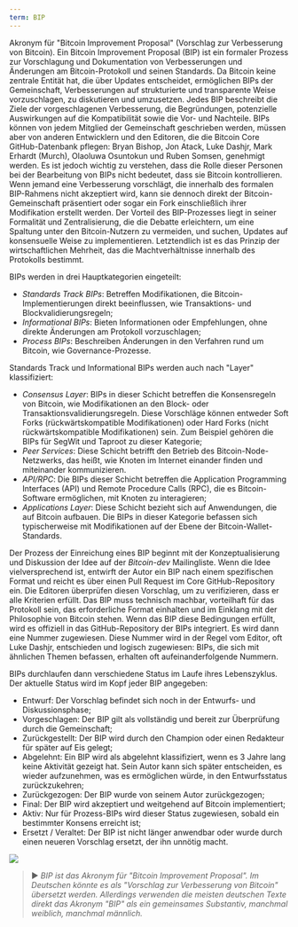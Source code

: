 ```yaml
---
term: BIP
---
```


Akronym für "Bitcoin Improvement Proposal" (Vorschlag zur Verbesserung von Bitcoin). Ein Bitcoin Improvement Proposal (BIP) ist ein formaler Prozess zur Vorschlagung und Dokumentation von Verbesserungen und Änderungen am Bitcoin-Protokoll und seinen Standards. Da Bitcoin keine zentrale Entität hat, die über Updates entscheidet, ermöglichen BIPs der Gemeinschaft, Verbesserungen auf strukturierte und transparente Weise vorzuschlagen, zu diskutieren und umzusetzen. Jedes BIP beschreibt die Ziele der vorgeschlagenen Verbesserung, die Begründungen, potenzielle Auswirkungen auf die Kompatibilität sowie die Vor- und Nachteile. BIPs können von jedem Mitglied der Gemeinschaft geschrieben werden, müssen aber von anderen Entwicklern und den Editoren, die die Bitcoin Core GitHub-Datenbank pflegen: Bryan Bishop, Jon Atack, Luke Dashjr, Mark Erhardt (Murch), Olaoluwa Osuntokun und Ruben Somsen, genehmigt werden. Es ist jedoch wichtig zu verstehen, dass die Rolle dieser Personen bei der Bearbeitung von BIPs nicht bedeutet, dass sie Bitcoin kontrollieren. Wenn jemand eine Verbesserung vorschlägt, die innerhalb des formalen BIP-Rahmens nicht akzeptiert wird, kann sie dennoch direkt der Bitcoin-Gemeinschaft präsentiert oder sogar ein Fork einschließlich ihrer Modifikation erstellt werden. Der Vorteil des BIP-Prozesses liegt in seiner Formalität und Zentralisierung, die die Debatte erleichtern, um eine Spaltung unter den Bitcoin-Nutzern zu vermeiden, und suchen, Updates auf konsensuelle Weise zu implementieren. Letztendlich ist es das Prinzip der wirtschaftlichen Mehrheit, das die Machtverhältnisse innerhalb des Protokolls bestimmt.

BIPs werden in drei Hauptkategorien eingeteilt:
* *Standards Track BIPs*: Betreffen Modifikationen, die Bitcoin-Implementierungen direkt beeinflussen, wie Transaktions- und Blockvalidierungsregeln;
* *Informational BIPs*: Bieten Informationen oder Empfehlungen, ohne direkte Änderungen am Protokoll vorzuschlagen;
* *Process BIPs*: Beschreiben Änderungen in den Verfahren rund um Bitcoin, wie Governance-Prozesse.

Standards Track und Informational BIPs werden auch nach "Layer" klassifiziert:
* *Consensus Layer*: BIPs in dieser Schicht betreffen die Konsensregeln von Bitcoin, wie Modifikationen an den Block- oder Transaktionsvalidierungsregeln. Diese Vorschläge können entweder Soft Forks (rückwärtskompatible Modifikationen) oder Hard Forks (nicht rückwärtskompatible Modifikationen) sein. Zum Beispiel gehören die BIPs für SegWit und Taproot zu dieser Kategorie;
* *Peer Services*: Diese Schicht betrifft den Betrieb des Bitcoin-Node-Netzwerks, das heißt, wie Knoten im Internet einander finden und miteinander kommunizieren.
* *API/RPC*: Die BIPs dieser Schicht betreffen die Application Programming Interfaces (API) und Remote Procedure Calls (RPC), die es Bitcoin-Software ermöglichen, mit Knoten zu interagieren;
* *Applications Layer*: Diese Schicht bezieht sich auf Anwendungen, die auf Bitcoin aufbauen. Die BIPs in dieser Kategorie befassen sich typischerweise mit Modifikationen auf der Ebene der Bitcoin-Wallet-Standards.

Der Prozess der Einreichung eines BIP beginnt mit der Konzeptualisierung und Diskussion der Idee auf der *Bitcoin-dev* Mailingliste. Wenn die Idee vielversprechend ist, entwirft der Autor ein BIP nach einem spezifischen Format und reicht es über einen Pull Request im Core GitHub-Repository ein. Die Editoren überprüfen diesen Vorschlag, um zu verifizieren, dass er alle Kriterien erfüllt. Das BIP muss technisch machbar, vorteilhaft für das Protokoll sein, das erforderliche Format einhalten und im Einklang mit der Philosophie von Bitcoin stehen. Wenn das BIP diese Bedingungen erfüllt, wird es offiziell in das GitHub-Repository der BIPs integriert. Es wird dann eine Nummer zugewiesen. Diese Nummer wird in der Regel vom Editor, oft Luke Dashjr, entschieden und logisch zugewiesen: BIPs, die sich mit ähnlichen Themen befassen, erhalten oft aufeinanderfolgende Nummern.

BIPs durchlaufen dann verschiedene Status im Laufe ihres Lebenszyklus. Der aktuelle Status wird im Kopf jeder BIP angegeben:
* Entwurf: Der Vorschlag befindet sich noch in der Entwurfs- und Diskussionsphase;
* Vorgeschlagen: Der BIP gilt als vollständig und bereit zur Überprüfung durch die Gemeinschaft;
* Zurückgestellt: Der BIP wird durch den Champion oder einen Redakteur für später auf Eis gelegt;
* Abgelehnt: Ein BIP wird als abgelehnt klassifiziert, wenn es 3 Jahre lang keine Aktivität gezeigt hat. Sein Autor kann sich später entscheiden, es wieder aufzunehmen, was es ermöglichen würde, in den Entwurfsstatus zurückzukehren;
* Zurückgezogen: Der BIP wurde von seinem Autor zurückgezogen;
* Final: Der BIP wird akzeptiert und weitgehend auf Bitcoin implementiert;
* Aktiv: Nur für Prozess-BIPs wird dieser Status zugewiesen, sobald ein bestimmter Konsens erreicht ist;
* Ersetzt / Veraltet: Der BIP ist nicht länger anwendbar oder wurde durch einen neueren Vorschlag ersetzt, der ihn unnötig macht.

![](../../dictionnaire/assets/25.png)

> ► *BIP ist das Akronym für "Bitcoin Improvement Proposal". Im Deutschen könnte es als "Vorschlag zur Verbesserung von Bitcoin" übersetzt werden. Allerdings verwenden die meisten deutschen Texte direkt das Akronym "BIP" als ein gemeinsames Substantiv, manchmal weiblich, manchmal männlich.*